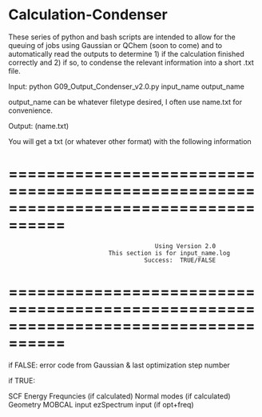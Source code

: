 # Calculation-Condenser
These series of python and bash scripts are intended to allow for the queuing of jobs using Gaussian or QChem (soon to come) and to automatically read the outputs to determine 1) if the calculation finished correctly and 2) if so, to condense the relevant information into a short .txt file. 

Input: python G09_Output_Condenser_v2.0.py input_name output_name

output_name can be whatever filetype desired, I often use name.txt for convenience.

Output: (name.txt) 

You will get a txt (or whatever other format) with the following information

====================================================================================
====================================================================================
				                             Using Version 2.0
			                    This section is for input_name.log
				                          Success:	TRUE/FALSE
====================================================================================
====================================================================================

if FALSE: error code from Gaussian & last optimization step number

if TRUE:

SCF Energy
Frequncies (if calculated)
Normal modes (if calculated)
Geometry
MOBCAL input 
ezSpectrum input (if opt+freq)
